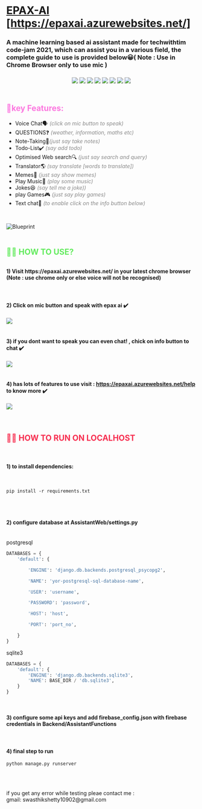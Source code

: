 

    
# [EPAX-AI](https://epaxai.azurewebsites.net/) [https://epaxai.azurewebsites.net/]



<h3>
A machine learning based ai assistant made for techwithtim code-jam 2021, which can assist you in a various field,  the complete guide to use is provided below😀( Note : Use in Chrome Browser only to use mic )<h3>
    <div style = "text-align : center;">
    <a href = "https://www.youtube.com/channel/UC4JX40jDee_tINbkjycV4Sg"><img src = "https://img.shields.io/badge/-TechWithTim-orange"></a>
    <a href= "https://www.djangoproject.com/"><img src = "https://img.shields.io/badge/-Django-green"></a>
    <a href="https://www.tensorflow.org/"><img src = "https://img.shields.io/badge/-Tensorflow-yellow"></a>
    <a href="https://www.python.org/"><img src = "https://img.shields.io/badge/-Python-blue"></a>
    <a href="https://www.javascript.com/"><img src = "https://img.shields.io/badge/-JavaScript-yellow"></a>
    <a href="https://www.postgresql.org/"><img src = "https://img.shields.io/badge/-PostgreSQL-blue"></a>
         <a href="https://www.html.com/"><img src = "https://img.shields.io/badge/-HTML-orange"></a>
         <a href="https://www.css.org/"><img src = "https://img.shields.io/badge/-CSS-purple"></a>
    </div>
<br>
<h2 style = "color : rgb(252, 119, 223);">🦾key Features:</h2>
<ul>
<li>Voice Chat🗣️ <i style="opacity: 0.5;">(click on mic button to speak)</i></li>
<li>QUESTIONS❓<i style="opacity: 0.5;"> (weather, information, maths etc)</i></li>
<li>Note-Taking📝<i style="opacity: 0.5;">(just say take notes)</i></li>
<li>Todo-List✔️ <i style="opacity: 0.5;">(say add todo)</i></li>
<li>Optimised Web search🔍 <i style="opacity: 0.5;">(just say search and query)</i></li>
<li>Translator🌎 <i style="opacity: 0.5;">(say translate [words to translate])</i></li>
<li>Memes🤣  <i style="opacity: 0.5;">(just say show memes)</i> </li>
<li>Play Music🎵   <i style="opacity: 0.5;">(play some music)</i></li>
<li>Jokes😆  <i style="opacity: 0.5;">(say tell me a joke))</i></li>
<li>play Games🎮  <i style="opacity: 0.5;">(just say play games)</i></li>
<li>Text chat💬  <i style="opacity: 0.5;">(to enable click on the info button below)</i></li>

</ul>
<br>

![Blueprint](https://media.discordapp.net/attachments/770563766370566180/805070659684139018/virtualassistant.html_-_Google_Chrome_30-01-2021_19_11_10_3.png)
<br>
<br>
<h2 style = "color : rgb(100, 235, 95);">👩‍🏫 HOW TO USE?<h2>
<h4>1) Visit https://epaxai.azurewebsites.net/ in your latest chrome browser (Note : use chrome only or else voice will not be recognised) </h4>
<br>
<h4>2) Click on mic button and speak with epax ai ✔️<h4>

<img align="center"  src="https://cdn.discordapp.com/attachments/770563766370566180/805074123533451344/ezgif-5-5f38d8c31fd1.gif">

<br>
<br>

<h4>3) if you dont want to speak you can even chat! , chick on info button to chat ✔️<h4>

<img align="center"  src="https://cdn.discordapp.com/attachments/770563766370566180/805077620383416380/ezgif-5-d6f1b3e1c1b9.gif">
<br>
<br>



<h4>4) has lots of features to use visit : <a href = "https://epaxai.azurewebsites.net/help" >https://epaxai.azurewebsites.net/help</a> to know more ✔️</h4>

<img align="center"  src="https://cdn.discordapp.com/attachments/770563766370566180/805079326067392512/help.gif">
<br>
<br>
<br>


<h2 style = "color : rgb(247, 48, 81);">👨‍💻 HOW TO RUN ON LOCALHOST</h2>
<br>

<h4>1) to install dependencies:</h4>
<br>

```
pip install -r requirements.txt
```
<br>
<br>

<h4>2) configure database at AssistantWeb/settings.py</h4>
<br>
postgresql

```python
DATABASES = {
    'default': {

        'ENGINE': 'django.db.backends.postgresql_psycopg2',

        'NAME': 'yor-postgresql-sql-database-name',

        'USER': 'username',

        'PASSWORD': 'password',

        'HOST': 'host',

        'PORT': 'port_no',

    }
}
```
<p>sqlite3</p>

```python
DATABASES = {
    'default': {
        'ENGINE': 'django.db.backends.sqlite3',
        'NAME': BASE_DIR / 'db.sqlite3',
    }
}
```
<br>
<h4>3) configure some api keys and add firebase_config.json with firebase credentials in Backend/AssistantFunctions </h4>
<br>
<h4>4) final step to run </h4>

```
python manage.py runserver
```

<br>
<br>
<p>
if you get any error while testing pleae contact me : <br>
gmail: <a>swasthikshetty10902@gmail.com</a>
</p>
